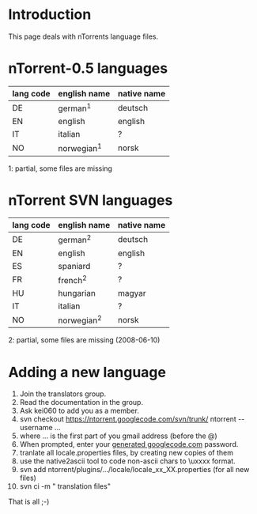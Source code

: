 # Introduction #

This page deals with nTorrents language files.


# nTorrent-0.5 languages #
| **lang code** | **english name** | **native name** |
|:--------------|:-----------------|:----------------|
| DE | german<sup>1</sup> | deutsch |
| EN | english | english |
| IT | italian | ? |
| NO | norwegian<sup>1</sup> | norsk |

1: partial, some files are missing

# nTorrent SVN languages #
| **lang code** | **english name** | **native name** |
|:--------------|:-----------------|:----------------|
| DE | german<sup>2</sup> | deutsch |
| EN | english | english |
| ES | spaniard | ? |
| FR | french<sup>2</sup> | ? |
| HU | hungarian | magyar |
| IT | italian | ? |
| NO | norwegian<sup>2</sup> | norsk |

2: partial, some files are missing (2008-06-10)

# Adding a new language #
  1. Join the translators group.
  1. Read the documentation in the group.
  1. Ask kei060 to add you as a member.
  1. svn checkout https://ntorrent.googlecode.com/svn/trunk/ ntorrent --username ...
  1. where ... is the first part of you gmail address (before the @)
  1. When prompted, enter your [generated googlecode.com](http://code.google.com/hosting/settings) password.
  1. tranlate all locale.properties files, by creating new copies of them
  1. use the native2ascii tool to code non-ascii chars to \uxxxx format.
  1. svn add ntorrent/plugins/.../locale/locale\_xx\_XX.properties (for all new files)
  1. svn ci -m "<your language> translation files"

That is all ;-)